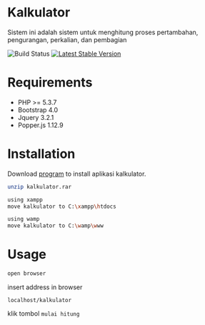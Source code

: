 # Kalkulator
Sistem ini adalah sistem untuk menghitung proses pertambahan, pengurangan, perkalian, dan pembagian

![Build Status](https://api.travis-ci.org/freeman-lab/pixel-grid.svg?branch=master&status=passed)
[![Latest Stable Version](https://poser.pugx.org/antkaz/intercom-bot/v)](//packagist.org/packages/antkaz/intercom-bot)


# Requirements
* PHP >= 5.3.7
* Bootstrap 4.0
* Jquery 3.2.1
* Popper.js 1.12.9

# Installation

Download
[program](https://drive.google.com/drive/folders/1F4dmn0W4b-XWR79SiwI7U6nCFY3Lt59C?usp=sharing) to install aplikasi kalkulator.

```bash
unzip kalkulator.rar

using xampp
move kalkulator to C:\xampp\htdocs

using wamp
move kalkulator to C:\wamp\www
```
# Usage

```bash
open browser
```
insert address in browser
```
localhost/kalkulator
```
klik tombol `mulai hitung`
